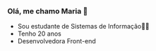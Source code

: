 ### Olá, me chamo Maria 👋

- Sou estudante de Sistemas de Informação👩‍💻
- Tenho 20 anos 
- Desenvolvedora Front-end

